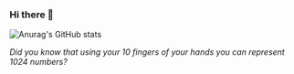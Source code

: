### Hi there 👋

![Anurag's GitHub stats](https://github-readme-stats.vercel.app/api?username=paganello&count_private=true&show_icons=true&theme=great-gatsby)

*Did you know that using your 10 fingers of your hands you can represent 1024 numbers?*
